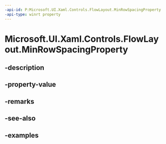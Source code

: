 ```yaml
---
-api-id: P:Microsoft.UI.Xaml.Controls.FlowLayout.MinRowSpacingProperty
-api-type: winrt property
---
```


# Microsoft.UI.Xaml.Controls.FlowLayout.MinRowSpacingProperty

<!--
public static Windows.UI.Xaml.DependencyProperty MinRowSpacingProperty { get; }
-->


## -description

## -property-value

## -remarks

## -see-also

## -examples


